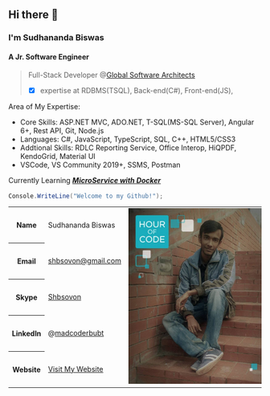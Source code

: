 ## Hi there 👋

### I'm Sudhananda Biswas

#### A Jr. Software Engineer
> Full-Stack Developer @[Global Software Architects](http://globalsoftwarearchitects.net/)
> - [x] expertise at RDBMS(TSQL), Back-end(C#), Front-end(JS), 

Area of My Expertise:
- Core Skills: ASP.NET MVC, ADO.NET, T-SQL(MS-SQL Server), Angular 6+, Rest API, Git, Node.js
- Languages: C#, JavaScript, TypeScript, SQL, C++, HTML5/CSS3
- Addtional Skills: RDLC Reporting Service, Office Interop, HiQPDF, KendoGrid, Material UI
- VSCode, VS Community 2019+, SSMS, Postman

 Currently Learning ***[MicroService with Docker](https://github.com/madcoderBubt/AweasomeMicroService)***

<!--
![madcoderBubt's GitHub stats](https://github-readme-stats.vercel.app/api?username=madcoderBubt&show_icons=true&theme=radical) 
[![Top Langs](https://github-readme-stats.vercel.app/api/top-langs/?username=madcoderBubt&layout=compact)](https://github.com/madcoderBubt/github-readme-stats)
-->
<!--![.Net Core with VS19](/vs19-core.png ".Net Core with VS19")-->

``` csharp
Console.WriteLine("Welcome to my Github!");
```

<table>
    <tr><th>Name</th><td>Sudhananda Biswas</td><td rowspan="5"> <img src="/1234.jpg" style="max-width: 400px;width:350px"  alt="Coding is fun when there is bugs." /> </td></tr>
    <tr><th>Email</th><td><a href="mailto:shbsovon@gmail.com">shbsovon@gmail.com</a></td></tr>
    <tr><th>Skype</th><td><a href="skype:shbsovon">Shbsovon</a></td></tr>
    <tr><th>LinkedIn</th><td>@<a href="https://www.linkedin.com/in/madcoderbubt/" >madcoderbubt</a></td></tr>
    <tr><th>Website</th><td><a href="https://madcoderbubt.github.io/MadCoderPersonal/" >Visit My Website</a></td></tr>
</table>


<!--
**madcoderBubt/madcoderbubt** is a ✨ _special_ ✨ repository because its `README.md` (this file) appears on your GitHub profile.

Here are some ideas to get you started:

- 🔭 I’m currently working on ...
- 🌱 I’m currently learning ...
- 👯 I’m looking to collaborate on ...
- 🤔 I’m looking for help with ...
- 💬 Ask me about ...
- 📫 How to reach me: ...
- 😄 Pronouns: ...
- ⚡ Fun fact: ...
-->
